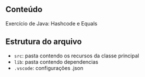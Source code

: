## Conteúdo

Exercício de Java: Hashcode e Equals

## Estrutura do arquivo

- `src`: pasta contendo os recursos da classe principal
- `lib`: pasta contendo dependencias
- `.vscode`: configurações .json